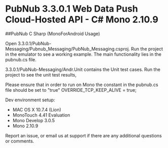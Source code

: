 # PubNub 3.3.0.1 Web Data Push Cloud-Hosted API - C# Mono 2.10.9 
##PubNub C Sharp (MonoForAndroid Usage)

Open 3.3.0.1/PubNub-Messaging/Pubnub_Messaging/PubNub_Messaging.csproj. Run the project in the emulator to see a working example. The main functionality lies in the pubnub.cs file.

3.3.0.1/PubNub-Messaging/Andr.Unit contains the Unit test cases. Run the project to see the unit test results,

Please ensure that in order to run on Mono the constant in the pubnub.cs file should be set to "true"
OVERRIDE_TCP_KEEP_ALIVE = true;

Dev environment setup:
- MAC OS X 10.7.4 (Lion)
- MonoTouch 4.41 Evaluation
- Mono Develop 3.0.5
- Mono 2.10.9 

Report an issue, or email us at support if there are any additional questions or comments.


